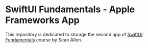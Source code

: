 # SwiftUI Fundamentals - Apple Frameworks App
This repository is dedicated to storage the second app of [SwiftUI Fundamentals](https://seanallen.teachable.com/p/swiftui-fundamentals) course by Sean Allen.